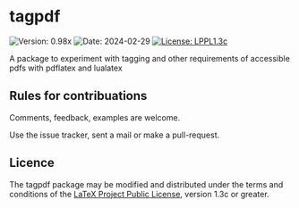 # tagpdf

![Version: 0.98x](https://img.shields.io/badge/current_version-0.98x-blue.svg?style=flat-square)
![Date: 2024-02-29](https://img.shields.io/badge/date-2024--02--29-blue.svg?style=flat-square)
[![License: LPPL1.3c ](https://img.shields.io/badge/license-LPPL1.3c-blue.svg?style=flat-square)](https://ctan.org/license/lppl1.3c)

A package to experiment with tagging and other requirements of accessible pdfs with pdflatex and lualatex

## Rules for contribuations

Comments, feedback, examples are welcome. 

Use the issue tracker, sent a mail or make a pull-request.

## Licence

The tagpdf package may be modified and distributed under the terms and conditions of the 
[LaTeX Project Public License](https://www.latex-project.org/lppl/), version 1.3c or greater.
 
